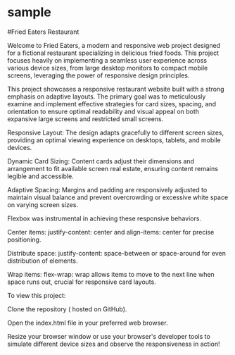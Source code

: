 # sample
#Fried Eaters Restaurant

Welcome to Fried Eaters, a modern and responsive web project designed for a fictional restaurant specializing in delicious fried foods. This project focuses heavily on implementing a seamless user experience across various device sizes, from large desktop monitors to compact mobile screens, leveraging the power of responsive design principles.

This project showcases a responsive restaurant website built with a strong emphasis on adaptive layouts. The primary goal was to meticulously examine and implement effective strategies for card sizes, spacing, and orientation to ensure optimal readability and visual appeal on both expansive large screens and restricted small screens.

Responsive Layout: The design adapts gracefully to different screen sizes, providing an optimal viewing experience on desktops, tablets, and mobile devices.

Dynamic Card Sizing: Content cards adjust their dimensions and arrangement to fit available screen real estate, ensuring content remains legible and accessible.

Adaptive Spacing: Margins and padding are responsively adjusted to maintain visual balance and prevent overcrowding or excessive white space on varying screen sizes.

Flexbox was instrumental in achieving these responsive behaviors.

Center items: justify-content: center and align-items: center for precise positioning.

Distribute space: justify-content: space-between or space-around for even distribution of elements.

Wrap items: flex-wrap: wrap allows items to move to the next line when space runs out, crucial for responsive card layouts.

To view this project:

Clone the repository ( hosted on GitHub).

Open the index.html file in your preferred web browser.

Resize your browser window or use your browser's developer tools to simulate different device sizes and observe the responsiveness in action!
